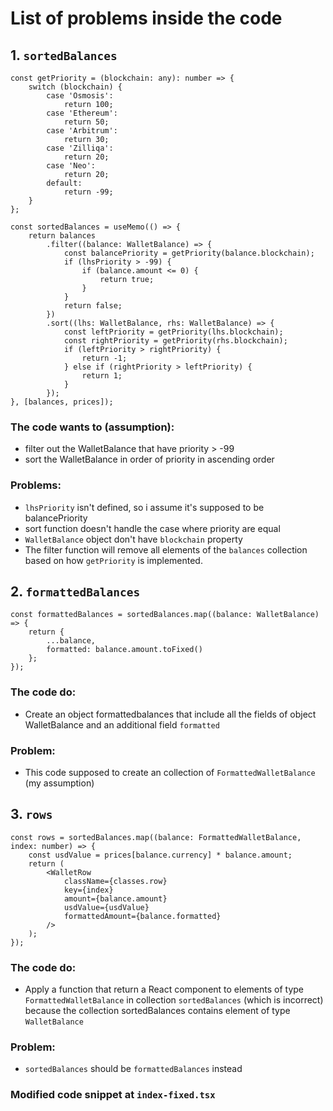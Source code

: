 # List of problems inside the code

## 1. `sortedBalances`

```
const getPriority = (blockchain: any): number => {
    switch (blockchain) {
        case 'Osmosis':
            return 100;
        case 'Ethereum':
            return 50;
        case 'Arbitrum':
            return 30;
        case 'Zilliqa':
            return 20;
        case 'Neo':
            return 20;
        default:
            return -99;
    }
};

const sortedBalances = useMemo(() => {
    return balances
        .filter((balance: WalletBalance) => {
            const balancePriority = getPriority(balance.blockchain);
            if (lhsPriority > -99) {
                if (balance.amount <= 0) {
                    return true;
                }
            }
            return false;
        })
        .sort((lhs: WalletBalance, rhs: WalletBalance) => {
            const leftPriority = getPriority(lhs.blockchain);
            const rightPriority = getPriority(rhs.blockchain);
            if (leftPriority > rightPriority) {
                return -1;
            } else if (rightPriority > leftPriority) {
                return 1;
            }
        });
}, [balances, prices]);
```

### The code wants to (assumption):

-   filter out the WalletBalance that have priority > -99
-   sort the WalletBalance in order of priority in ascending order

### Problems:

-   `lhsPriority` isn't defined, so i assume it's supposed to be balancePriority
-   sort function doesn't handle the case where priority are equal
-   `WalletBalance` object don't have `blockchain` property
-   The filter function will remove all elements of the `balances` collection based on how `getPriority` is implemented.

## 2. `formattedBalances`

```
const formattedBalances = sortedBalances.map((balance: WalletBalance) => {
    return {
        ...balance,
        formatted: balance.amount.toFixed()
    };
});
```

### The code do:

-   Create an object formattedbalances that include all the fields of object WalletBalance and an additional field `formatted`

### Problem:

-   This code supposed to create an collection of `FormattedWalletBalance` (my assumption)

## 3. `rows`

```
const rows = sortedBalances.map((balance: FormattedWalletBalance, index: number) => {
    const usdValue = prices[balance.currency] * balance.amount;
    return (
        <WalletRow
            className={classes.row}
            key={index}
            amount={balance.amount}
            usdValue={usdValue}
            formattedAmount={balance.formatted}
        />
    );
});
```

### The code do:

-   Apply a function that return a React component to elements of type `FormattedWalletBalance` in collection `sortedBalances` (which is incorrect) because the collection sortedBalances contains element of type `WalletBalance`

### Problem:

-   `sortedBalances` should be `formattedBalances` instead

### Modified code snippet at `index-fixed.tsx`
